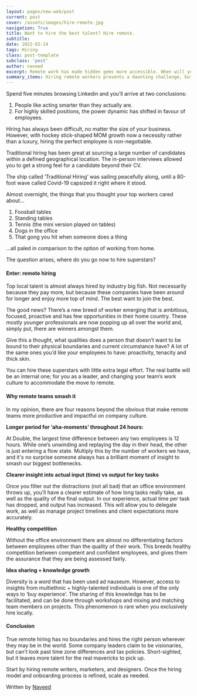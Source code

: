 ```yaml
---
layout: pages/new-web/post
current: post
cover: /assets/images/hire-remote.jpg
navigation: True
title: Want to hire the best talent? Hire remote.
subtitle:
date: 2022-02-14
tags: Hiring
class: post-template
subclass: 'post'
author: naveed
excerpt: Remote work has made hidden gems more accessible. When will you take advantage?
summary_items: Hiring remote workers presents a daunting challenge, but the pay-offs are massive.
---
```


Spend five minutes browsing Linkedin and you’ll arrive at two conclusions:

1. People like acting smarter than they actually are.
2. For highly skilled positions, the power dynamic has shifted in favour of employees.

Hiring has always been difficult, no matter the size of your business. However, with hockey stick-shaped MOM growth now a necessity rather than a luxury, hiring the perfect employee is non-negotiable.

Traditional hiring has been great at sourcing a large number of candidates within a defined geographical location. The in-person interviews allowed you to get a strong feel for a candidate beyond their CV.

The ship called ‘Traditional Hiring’ was sailing peacefully along, until a 80-foot wave called Covid-19 capsized it right where it stood.

Almost overnight, the things that you thought your top workers cared about…

1. Foosball tables
2. Standing tables
3. Tennis (the mini version played on tables)
4. Dogs in the office
5. That gong you hit when someone does a thing

…all paled in comparison to the option of working from home.

The question arises, where do you go now to hire superstars?

#### **Enter: remote hiring**

Top local talent is almost always hired by industry big fish. Not necessarily because they pay more, but because these companies have been around for longer and enjoy more top of mind. The best want to join the best.

The good news? There’s a new breed of worker emerging that is ambitious, focused, proactive and has few opportunities in their home country. These mostly younger professionals are now popping up all over the world and, simply put, there are winners amongst them.

Give this a thought, what qualities does a person that doesn’t want to be bound to their physical boundaries and current circumstance have? A lot of the same ones you’d like your employees to have: proactivity, tenacity and thick skin.

You can hire these superstars with little extra legal effort. The real battle will be an internal one; for you as a leader, and changing your team’s work culture to accommodate the move to remote. 

#### **Why remote teams smash it**

In my opinion, there are four reasons beyond the obvious that make remote teams more productive and impactful on company culture.

**Longer period for ‘aha-moments’ throughout 24 hours:**

At Double, the largest time difference between any two employees is 12 hours. While one’s unwinding and replaying the day in their head, the other is just entering a flow state. Multiply this by the number of workers we have, and it's no surprise someone always has a brilliant moment of insight to smash our biggest bottlenecks. 

**Clearer insight into actual input (time) vs output for key tasks**

Once you filter out the distractions (not all bad) that an office environment throws up, you’ll have a clearer estimate of how long tasks really take, as well as the quality of the final output. In our experience, actual time per task has dropped, and output has increased. This will allow you to delegate work, as well as manage project timelines and client expectations more accurately.

**Healthy competition**

Without the office environment there are almost no differentiating factors between employees other than the quality of their work. This breeds healthy competition between competent and confident employees, and gives them the assurance that they are being assessed fairly.

**Idea sharing + knowledge growth**

Diversity is a word that has been used ad nauseum. However, access to insights from multiethnic + highly-talented individuals is one of the only ways to ‘buy experience’. The sharing of this knowledge has to be facilitated, and can be done through workshops and mixing and matching team members on projects. This phenomenon is rare when you exclusively hire locally.

#### **Conclusion**

True remote hiring has no boundaries and hires the right person wherever they may be in the world. Some company leaders claim to be visionaries, but can’t look past time zone differences and tax policies. Short-sighted, but it leaves more talent for the real mavericks to pick up.

Start by hiring remote writers, marketers, and designers. Once the hiring model and onboarding process is refined, scale as needed.

Written by [Naveed](https://www.linkedin.com/in/naveed-tariq/)